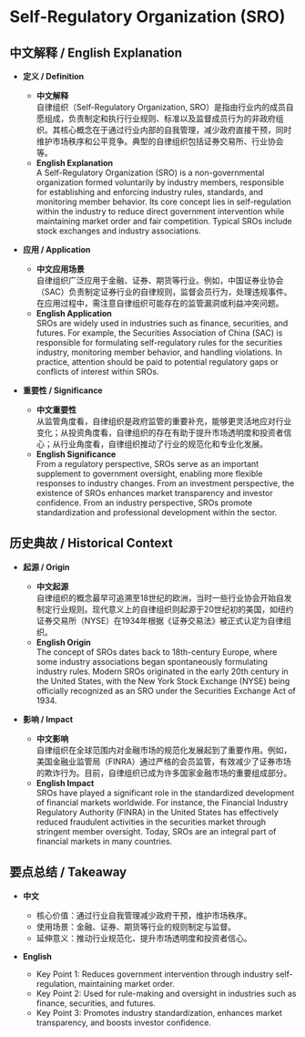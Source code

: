 # Self-Regulatory Organization (SRO)

## 中文解释 / English Explanation

* **定义 / Definition**  
  - **中文解释**  
    自律组织（Self-Regulatory Organization, SRO）是指由行业内的成员自愿组成，负责制定和执行行业规则、标准以及监督成员行为的非政府组织。其核心概念在于通过行业内部的自我管理，减少政府直接干预，同时维护市场秩序和公平竞争。典型的自律组织包括证券交易所、行业协会等。  
  - **English Explanation**  
    A Self-Regulatory Organization (SRO) is a non-governmental organization formed voluntarily by industry members, responsible for establishing and enforcing industry rules, standards, and monitoring member behavior. Its core concept lies in self-regulation within the industry to reduce direct government intervention while maintaining market order and fair competition. Typical SROs include stock exchanges and industry associations.

* **应用 / Application**  
  - **中文应用场景**  
    自律组织广泛应用于金融、证券、期货等行业。例如，中国证券业协会（SAC）负责制定证券行业的自律规则，监督会员行为，处理违规事件。在应用过程中，需注意自律组织可能存在的监管漏洞或利益冲突问题。  
  - **English Application**  
    SROs are widely used in industries such as finance, securities, and futures. For example, the Securities Association of China (SAC) is responsible for formulating self-regulatory rules for the securities industry, monitoring member behavior, and handling violations. In practice, attention should be paid to potential regulatory gaps or conflicts of interest within SROs.

* **重要性 / Significance**  
  - **中文重要性**  
    从监管角度看，自律组织是政府监管的重要补充，能够更灵活地应对行业变化；从投资角度看，自律组织的存在有助于提升市场透明度和投资者信心；从行业角度看，自律组织推动了行业的规范化和专业化发展。  
  - **English Significance**  
    From a regulatory perspective, SROs serve as an important supplement to government oversight, enabling more flexible responses to industry changes. From an investment perspective, the existence of SROs enhances market transparency and investor confidence. From an industry perspective, SROs promote standardization and professional development within the sector.

## 历史典故 / Historical Context

* **起源 / Origin**  
  - **中文起源**  
    自律组织的概念最早可追溯至18世纪的欧洲，当时一些行业协会开始自发制定行业规则。现代意义上的自律组织则起源于20世纪初的美国，如纽约证券交易所（NYSE）在1934年根据《证券交易法》被正式认定为自律组织。  
  - **English Origin**  
    The concept of SROs dates back to 18th-century Europe, where some industry associations began spontaneously formulating industry rules. Modern SROs originated in the early 20th century in the United States, with the New York Stock Exchange (NYSE) being officially recognized as an SRO under the Securities Exchange Act of 1934.

* **影响 / Impact**  
  - **中文影响**  
    自律组织在全球范围内对金融市场的规范化发展起到了重要作用。例如，美国金融业监管局（FINRA）通过严格的会员监管，有效减少了证券市场的欺诈行为。目前，自律组织已成为许多国家金融市场的重要组成部分。  
  - **English Impact**  
    SROs have played a significant role in the standardized development of financial markets worldwide. For instance, the Financial Industry Regulatory Authority (FINRA) in the United States has effectively reduced fraudulent activities in the securities market through stringent member oversight. Today, SROs are an integral part of financial markets in many countries.

## 要点总结 / Takeaway

* **中文**  
  - 核心价值：通过行业自我管理减少政府干预，维护市场秩序。  
  - 使用场景：金融、证券、期货等行业的规则制定与监督。  
  - 延伸意义：推动行业规范化、提升市场透明度和投资者信心。  

* **English**  
  - Key Point 1: Reduces government intervention through industry self-regulation, maintaining market order.  
  - Key Point 2: Used for rule-making and oversight in industries such as finance, securities, and futures.  
  - Key Point 3: Promotes industry standardization, enhances market transparency, and boosts investor confidence.